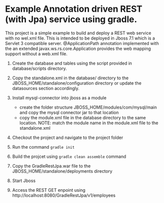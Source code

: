 # Example Annotation driven REST (with Jpa) service using gradle.

This project is a simple example to build and deploy a REST web service with no wel.xml file. This is intended to be deployed in Jboss 7.1 which is a Servlet 3 compatible server. @ApplicationPath annotation implemented with the an extended javax.ws.rs.core.Application provides the web mapping support without a web.xml file.


1. Create the database and tables using the script provided in database/scripts directory.

2. Copy the standalone.xml in the database/ directory to the JBOSS_HOME/standalone/configuration directory or update the datasources section accordingly.

3. Install mysql-connector into jboss as a module
	* create the folder structure JBOSS_HOME/modules/com/mysql/main and copy the mysql connector jar to that location
	* copy the module.xml file in the database directory to the same location. NOTE: match the module name in the module.xml file to the standalone.xml


4. Checkout the project and navigate to the project folder

6. Run the command ```gradle init```

7. Build the projcet using ```gradle clean assemble``` command

8. Copy the GradleRestJpa.war file to the JBOSS_HOME/standalone/deployments directory

9. Start Jboss

10. Access the REST GET enpoint using http://localhost:8080/GradleRestJpa/v1/employees
